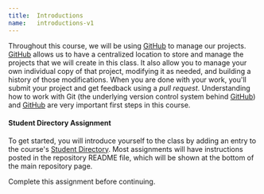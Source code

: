 ```yaml
---
title:  Introductions
name:   introductions-v1
---
```


Throughout this course, we will be using [GitHub](http://github.com/) to manage our projects.  [GitHub](http://github.com/) allows us to have a centralized location to store and manage the projects that we will create in this class.  It also allow you to manage your own individual copy of that project, modifying it as needed, and building a history of those modifications. When you are done with your work, you'll submit your project and get feedback using a *pull request*.  Understanding how to work with Git (the underlying version control system behind [GitHub](http://github.com/)) and [GitHub](http://github.com/) are very important first steps in this course.

#### Student Directory Assignment
To get started, you will introduce yourself to the class by adding an entry to the course's [Student Directory](https://github.com/htc-ccis1301/students). Most assignments will have instructions posted in the repository README file, which will be shown at the bottom of the main repository page. 

Complete this assignment before continuing.